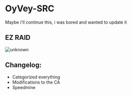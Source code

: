 # OyVey-SRC

Maybe i'll continue this, i was bored and wanted to update it

## EZ RAID

![unknown](https://user-images.githubusercontent.com/86989232/135507189-5efbaab3-80cb-4053-a7cc-531ddd1d645e.png)

## Changelog:

* Categorized everything
* Modifications to the CA
* Speedmine

